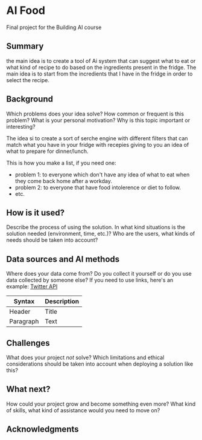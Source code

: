 # AI Food

Final project for the Building AI course

## Summary

the main idea is to create a tool of Ai system that can suggest what to eat or what kind of recipe to do based on the ingredients present in the fridge. The main idea is to start from the incredients that I have in the fridge in order to select the recipe.  


## Background

Which problems does your idea solve? How common or frequent is this problem? What is your personal motivation? Why is this topic important or interesting?

The idea si to create a sort of serche engine with different filters that can match what you have in your fridge with recepies giving to you an idea of what to prepare for dinner/lunch. 

This is how you make a list, if you need one:
* problem 1: to everyone which don't have any idea of what to eat when they come back home after a workday.
* problem 2: to everyone that have food intolerence or diet to follow. 
* etc.


## How is it used?

Describe the process of using the solution. In what kind situations is the solution needed (environment, time, etc.)? Who are the users, what kinds of needs should be taken into account?



## Data sources and AI methods
Where does your data come from? Do you collect it yourself or do you use data collected by someone else?
If you need to use links, here's an example:
[Twitter API](https://developer.twitter.com/en/docs)

| Syntax      | Description |
| ----------- | ----------- |
| Header      | Title       |
| Paragraph   | Text        |

## Challenges

What does your project _not_ solve? Which limitations and ethical considerations should be taken into account when deploying a solution like this?

## What next?

How could your project grow and become something even more? What kind of skills, what kind of assistance would you  need to move on? 


## Acknowledgments

